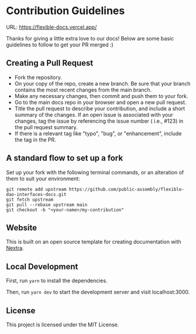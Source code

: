 # Contribution Guidelines
URL: https://flexible-docs.vercel.app/

Thanks for giving a little extra love to our docs! Below are some basic guidelines to follow to get your PR merged :)

## Creating a Pull Request

- Fork the repository.
- On your copy of the repo, create a new branch. Be sure that your branch contains the most recent changes from the main branch.
- Make any necessary changes, then commit and push them to your fork.
- Go to the main docs repo in your browser and open a new pull request.
- Title the pull request to describe your contribution, and include a short summary of the changes. If an open issue is associated with your changes, tag the issue by referencing the issue number ( i.e., #123) in the pull request summary.
- If there is a relevant tag like "typo", "bug", or "enhancement", include the tag in the PR.

## A standard flow to set up a fork

Set up your fork with the following terminal commands, or an alteration of them to suit your environment:

```
git remote add upstream https://github.com/public-assembly/flexible-dao-interfaces-docs.git
git fetch upstream
git pull --rebase upstream main
git checkout -b "<your-name>/my-contribution"
```

## Website

This is built on an open source template for creating documentation with [Nextra](https://nextra.site).

## Local Development

First, run `yarn` to install the dependencies.

Then, run `yarn dev` to start the development server and visit localhost:3000.

## License

This project is licensed under the MIT License.
